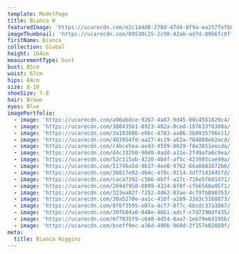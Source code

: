 ```yaml
---
template: ModelPage
title: Bianca H
featuredImage: 'https://ucarecdn.com/e2c144d8-278d-47d4-8f9a-ea257fefb88e/'
imageThumbnail: 'https://ucarecdn.com/89530c25-2c98-42ab-ad7d-89b6fc8ff61a/'
firstName: Bianca
collection: Global
height: 164cm
measurementType: bust
bust: 85cm
waist: 67cm
hips: 84cm
size: 8-10
shoeSize: 7-8
hair: Brown
eyes: Blue
imagePortfolio:
  - image: 'https://ucarecdn.com/a90abdce-9267-4a87-9d45-00c4561829c4/'
  - image: 'https://ucarecdn.com/308435b1-8923-482a-8ced-187633f0308a/'
  - image: 'https://ucarecdn.com/3a183086-e0bc-4783-aa86-3b0935796e11/'
  - image: 'https://ucarecdn.com/403954fd-aa27-4c19-a62a-704880eb2acd/'
  - image: 'https://ucarecdn.com/c4bce5ea-aed3-4559-8029-f8e3851eecda/'
  - image: 'https://ucarecdn.com/d4c332b0-90d0-4add-a31e-2f49afa6c9ea/'
  - image: 'https://ucarecdn.com/52c115ab-4220-4b4f-af5c-423995cae49a/'
  - image: 'https://ucarecdn.com/51746a5d-9b37-4ee0-9762-66a0883872b0/'
  - image: 'https://ucarecdn.com/36017e92-db4c-4f0c-9214-3df7143445fd/'
  - image: 'https://ucarecdn.com/caca7392-c566-4bff-a27c-716e5f601d71/'
  - image: 'https://ucarecdn.com/2694f950-0899-4324-8f0f-cfb6560a95f1/'
  - image: 'https://ucarecdn.com/323ea82f-f252-4d62-83ae-4c79fb890353/'
  - image: 'https://ucarecdn.com/30a5270e-aa1c-410f-a2b9-33d3c5160873/'
  - image: 'https://ucarecdn.com/8f6f3595-e07a-4cf7-8f7c-6bcdc37a3867/'
  - image: 'https://ucarecdn.com/30fb04a0-848e-46b1-adcf-c7d7290df435/'
  - image: 'https://ucarecdn.com/6f7035f9-c648-4d54-8aa7-1eb79e6d195b/'
  - image: 'https://ucarecdn.com/bceff9ec-a36d-490b-960d-2f157e82089f/'
meta:
  title: Bianca Higgins
---
```


